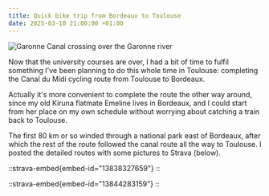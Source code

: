 ```yaml
---
title: Quick bike trip from Bordeaux to Toulouse
date: 2025-03-10 21:00:00 +01:00
---
```


![Garonne Canal crossing over the Garonne river](/media/2025-03/bordeaux-toulouse-cycling/IMG_1337.jpg)

Now that the university courses are over, I had a bit of time to fulfil something I've been planning to do this whole time in Toulouse: completing the Canal du Midi cycling route from Toulouse to Bordeaux.

<!-- more -->

Actually it's more convenient to complete the route the other way around, since my old Kiruna flatmate Emeline lives in Bordeaux, and I could start from her place on my own schedule without worrying about catching a train back to Toulouse.

The first 80 km or so winded through a national park east of Bordeaux, after which the rest of the route followed the canal route all the way to Toulouse. I posted the detailed routes with some pictures to Strava (below).

::strava-embed{embed-id="13838327659"}
::

::strava-embed{embed-id="13844283159"}
::
